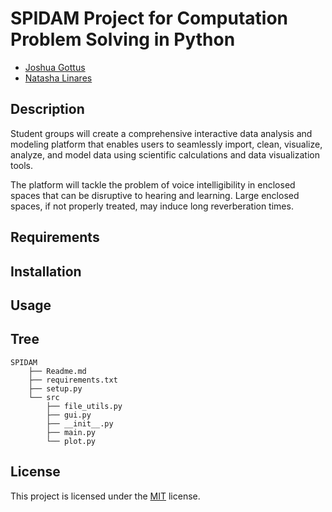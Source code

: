 # SPIDAM Project for Computation Problem Solving in Python

- [Joshua Gottus](https://www.github.com/jr-cho/)
- [Natasha Linares](https://www.github.com/NatashaL2191)


## Description
Student groups will create a comprehensive interactive data analysis and modeling platform that enables users to seamlessly import, clean, visualize, analyze, and model data using scientific calculations and data visualization tools.

The platform will tackle the problem of voice intelligibility in enclosed spaces that can be disruptive to hearing and learning. Large enclosed spaces, if not properly treated, may induce long reverberation times.

## Requirements


## Installation


## Usage


## Tree
```
SPIDAM
    ├── Readme.md
    ├── requirements.txt
    ├── setup.py
    └── src
        ├── file_utils.py
        ├── gui.py
        ├── __init__.py
        ├── main.py
        └── plot.py
```
## License
This project is licensed under the [MIT](https://choosealicense.com/licenses/mit/) license.


